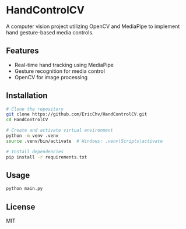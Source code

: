 # HandControlCV

A computer vision project utilizing OpenCV and MediaPipe to implement hand gesture-based media controls.

## Features
- Real-time hand tracking using MediaPipe
- Gesture recognition for media control
- OpenCV for image processing

## Installation
```sh
# Clone the repository
git clone https://github.com/EricChv/HandControlCV.git
cd HandControlCV

# Create and activate virtual environment
python -m venv .venv
source .venv/bin/activate  # Windows: .venv\Scripts\activate

# Install dependencies
pip install -r requirements.txt
```

## Usage
```sh
python main.py
```

## License
MIT

